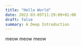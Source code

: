 ```yaml
---
title: "Hello World"
date: 2022-03-05T11:29:09+01:00
draft: false
summary: A Deep Introduction
---
```


meow meow meow
